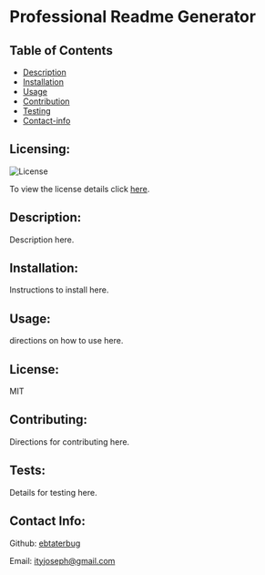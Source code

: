 
  # Professional Readme Generator

  ## Table of Contents 
  - [Description](#description)
  - [Installation](#installation)
  - [Usage](#usage)
  - [Contribution](#contribution)
  - [Testing](#testing)
  - [Contact-info](#contact-info)
  ## Licensing:
  ![License](https://img.shields.io/badge/license-MIT-blue)

  To view the license details click [here](https://choosealicense.com/licenses/mit/).

  ## Description:
  Description here.
  ## Installation:
  Instructions to install here.
  ## Usage:
  directions on how to use here.
  ## License:
  MIT
  ## Contributing:
  Directions for contributing here.
  ## Tests:
  Details for testing here.
  ## Contact Info:
  Github: [ebtaterbug](https://github.com/ebtaterbug)

  Email: ityjoseph@gmail.com